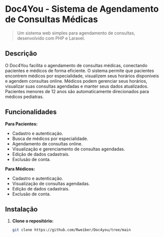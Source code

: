 # Doc4You - Sistema de Agendamento de Consultas Médicas

> Um sistema web simples para agendamento de consultas, desenvolvido com PHP e Laravel.

## Descrição

O Doc4You facilita o agendamento de consultas médicas, conectando pacientes e médicos de forma eficiente. O sistema permite que pacientes encontrem médicos por especialidade, visualizem seus horários disponíveis e agendem consultas online. Médicos podem gerenciar seus horários, visualizar suas consultas agendadas e manter seus dados atualizados. Pacientes menores de 12 anos são automaticamente direcionados para médicos pediatras.

## Funcionalidades

**Para Pacientes:**

-   Cadastro e autenticação.
-   Busca de médicos por especialidade.
-   Agendamento de consultas online.
-   Visualização e gerenciamento de consultas agendadas.
-   Edição de dados cadastrais.
-   Exclusão de conta.

**Para Médicos:**

-   Cadastro e autenticação.
-   Visualização de consultas agendadas.
-   Edição de dados cadastrais.
-   Exclusão de conta.

## Instalação

1. **Clone o repositório:**
    ```bash
    git clone https://github.com/Rweiber/Doc4you/tree/main
    ```
